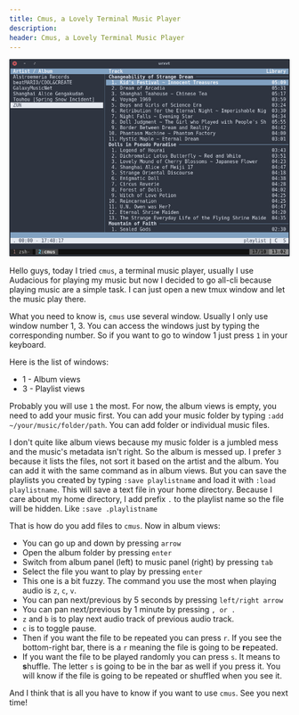 ```yaml
---
title: Cmus, a Lovely Terminal Music Player
description:
header: Cmus, a Lovely Terminal Music Player
---
```


![image](/img/cmus.png "cmus")

Hello guys, today I tried `cmus`, a terminal music player, usually I use Audacious for playing my music but now I decided to go all-cli because playing music are a simple task. I can just open a new tmux window and let the music play there.

What you need to know is, `cmus` use several window. Usually I only use window number 1, 3. You can access the windows just by typing the corresponding number. So if you want to go to window 1 just press `1` in your keyboard.

Here is the list of windows:
* 1 - Album views
* 3 - Playlist views

Probably you will use `1` the most. For now, the album views is empty, you need to add your music first. You can add your music folder by typing `:add ~/your/music/folder/path`. You can add folder or individual music files.

I don't quite like album views because my music folder is a jumbled mess and the music's metadata isn't right. So the album is messed up. I prefer `3` because it lists the files, not sort it based on the artist and the album. You can add it with the same command as in album views. But you can save the playlists you created by typing `:save playlistname` and load it with `:load playlistname`. This will save a text file in your home directory. Because I care about my home directory, I add prefix `.` to the playlist name so the file will be hidden. Like `:save .playlistname`

That is how do you add files to `cmus`. Now in album views:
* You can go up and down by pressing `arrow`
* Open the album folder by pressing `enter`
* Switch from album panel (left) to music panel (right) by pressing `tab`
* Select the file you want to play by pressing `enter`
* This one is a bit fuzzy. The command you use the most when playing audio is `z`, `c`, `v`.
* You can pan next/previous by 5 seconds by pressing `left/right arrow`
* You can pan next/previous by 1 minute by pressing `, or .`
* `z` and `b` is to play next audio track of previous audio track.
* `c` is to toggle pause.
* Then if you want the file to be repeated you can press `r`. If you see the bottom-right bar, there is a `r` meaning the file is going to be **r**epeated.
* If you want the file to be played randomly you can press `s`. It means to **s**huffle. The letter `s` is going to be in the bar as well if you press it. You will know if the file is going to be repeated or shuffled when you see it.

And I think that is all you have to know if you want to use `cmus`. See you next time!
